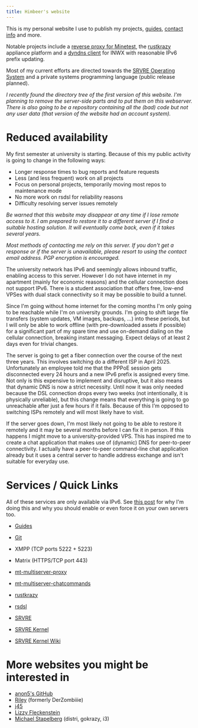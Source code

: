```yaml
---
title: Himbeer's website
---
```


This is my personal website I use to publish my projects,
[guides](/md/guides.md), [contact info](/md/contact.md) and more.

Notable projects include a [reverse proxy for Minetest](/md/mt/proxy.md), the
[rustkrazy](/md/rustkrazy.md) appliance platform and a [dyndns
client](https://git.himbeerserver.de/dyndns-rs.git/about) for INWX with
reasonable IPv6 prefix updating.

Most of my current efforts are directed towards the [SRVRE Operating
System](/md/srvre.md) and a private systems programming language (public
release planned).

*I recently found the directory tree of the first version of this website. I'm
planning to remove the server-side parts and to put them on this webserver.
There is also going to be a repository containing all the (bad) code but not
any user data (that version of the website had an account system).*

Reduced availability
====================

My first semester at university is starting. Because of this my public activity
is going to change in the following ways:

* Longer response times to bug reports and feature requests
* Less (and less frequent) work on all projects
* Focus on personal projects, temporarily moving most repos to maintenance mode
* No more work on rsdsl for reliability reasons
* Difficulty resolving server issues remotely

*Be warned that this website may disappear at any time if I lose remote access
to it. I am prepared to restore it to a different server if I find a suitable
hosting solution. It will eventually come back, even if it takes several
years.*

*Most methods of contacting me rely on this server. If you don't get a response
or if the server is unavailable, please resort to using the contact email
address. PGP encryption is encouraged.*

The university network has IPv6 and seemingly allows inbound traffic, enabling
access to this server. However I do not have internet in my apartment (mainly
for economic reasons) and the cellular connection does not support IPv6. There
is a student association that offers free, low-end VPSes with dual stack
connectivity so it may be possible to build a tunnel.

Since I'm going without home internet for the coming months I'm only going to
be reachable while I'm on university grounds. I'm going to shift large file
transfers (system updates, VM images, backups, ...) into these periods, but I
will only be able to work offline (with pre-downloaded assets if possible) for
a significant part of my spare time and use on-demand dialing on the cellular
connection, breaking instant messaging. Expect delays of at least 2 days even
for trivial changes.

The server is going to get a fiber connection over the course of the next three
years. This involves switching do a different ISP in April 2025. Unfortunately
an employee told me that the PPPoE session gets disconnected every 24 hours and
a new IPv6 prefix is assigned every time. Not only is this expensive to
implement and disruptive, but it also means that dynamic DNS is now a strict
necessity. Until now it was only needed because the DSL connection drops every
two weeks (not intentionally, it is physically unreliable), but this change
means that everything is going to go unreachable after just a few hours if it
fails. Because of this I'm opposed to switching ISPs remotely and will most
likely have to visit.

If the server goes down, I'm most likely not going to be able to restore it
remotely and it may be several months before I can fix it in person. If this
happens I might move to a university-provided VPS. This has inspired me to
create a chat application that makes use of (dynamic) DNS for peer-to-peer
connectivity.  I actually have a peer-to-peer command-line chat application
already but it uses a central server to handle address exchange and isn't
suitable for everyday use.

Services / Quick Links
======================

All of these services are only available via IPv6.
See [this post](/md/ipv6.md) for why I'm doing this and why you should
enable or even force it on your own servers too.

* [Guides](/md/guides.md)
* [Git](https://git.himbeerserver.de)
* XMPP (TCP ports 5222 + 5223)
* Matrix (HTTPS/TCP port 443)

* [mt-multiserver-proxy](/md/mt/proxy.md)
* [mt-multiserver-chatcommands](/md/mt/proxy.md#commands)
* [rustkrazy](/md/rustkrazy.md)
* [rsdsl](/md/rsdsl.md)
* [SRVRE](/md/srvre.md)
* [SRVRE Kernel](/md/srvre/kernel.md)
* [SRVRE Kernel Wiki](/md/srvre/kernel/wiki.md)

More websites you might be interested in
========================================

* [anon5's GitHub](https://github.com/anon55555)
* [Riley](https://dasriley.de) (formerly DerZombiiie)
* [j45](https://j45.dev)
* [Lizzy Fleckenstein](https://lizzy.rs)
* [Michael Stapelberg](https://michael.stapelberg.ch) (distri, gokrazy, i3)
